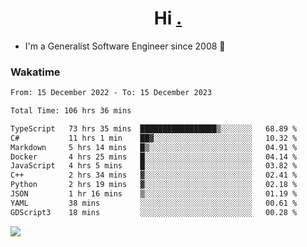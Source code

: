 <h1 align="center">Hi <a href="https://www.hackerrank.com/erasmosaraujo">.</a></h1>
 
- I'm a Generalist Software Engineer  since 2008 🚀
<!--  
<p align="left">
  <a href="https://github.com/erasmosoares/github-readme-stats">
    <img
      align="center"
      src="https://github-readme-stats.vercel.app/api/top-langs/?username=erasmosoares&theme=radical&layout=compact"
    />
  </a>
  <a href="https://github.com/erasmosoares/github-readme-stats">
    [![Harlok's WakaTime stats](https://github-readme-stats.vercel.app/api/wakatime?username=ffflabs)](https://github.com/anuraghazra/github-readme-stats)
  </a>
</p>

<!--
 ### Repo 
 
<p align="left">
 <a href="https://github.com/erasmosoares/github-readme-stats">
    <img
      align="center"
      height="165"
      src="https://github-readme-stats.vercel.app/api/pin?username=erasmosoares&repo=sample-node&title_color=fff&icon_color=f9f9f9&text_color=9f9f9f&bg_color=151515"
    />
  </a>
  <a href="https://github.com/erasmosoares/github-readme-stats">
    <img
      align="center"
      height="165"
      src="https://github-readme-stats.vercel.app/api/pin?username=erasmosoares&repo=sample-node&title_color=fff&icon_color=f9f9f9&text_color=9f9f9f&bg_color=151515"
    />
  </a>
</p>
-->

 ### Wakatime 

<!--START_SECTION:waka-->

```txt
From: 15 December 2022 - To: 15 December 2023

Total Time: 106 hrs 36 mins

TypeScript   73 hrs 35 mins  █████████████████▒░░░░░░░   68.89 %
C#           11 hrs 1 min    ██▓░░░░░░░░░░░░░░░░░░░░░░   10.32 %
Markdown     5 hrs 14 mins   █▒░░░░░░░░░░░░░░░░░░░░░░░   04.91 %
Docker       4 hrs 25 mins   █░░░░░░░░░░░░░░░░░░░░░░░░   04.14 %
JavaScript   4 hrs 5 mins    █░░░░░░░░░░░░░░░░░░░░░░░░   03.82 %
C++          2 hrs 34 mins   ▓░░░░░░░░░░░░░░░░░░░░░░░░   02.41 %
Python       2 hrs 19 mins   ▓░░░░░░░░░░░░░░░░░░░░░░░░   02.18 %
JSON         1 hr 16 mins    ▒░░░░░░░░░░░░░░░░░░░░░░░░   01.19 %
YAML         38 mins         ░░░░░░░░░░░░░░░░░░░░░░░░░   00.61 %
GDScript3    18 mins         ░░░░░░░░░░░░░░░░░░░░░░░░░   00.28 %
```

<!--END_SECTION:waka-->

![](https://komarev.com/ghpvc/?username=erasmosoares&color=brightgreen)
